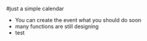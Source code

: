 #just a simple calendar

- You can create the event what you should do soon
- many functions are still designing
- test  
